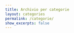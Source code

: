 ```yaml
---
title: Archivio per categorie
layout: categories
permalink: /categorie/
show_excerpts: false
---
```

